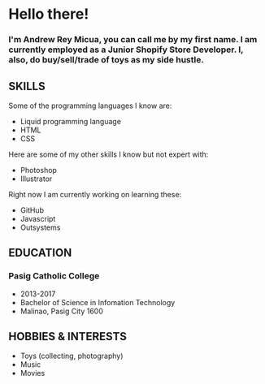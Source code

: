 # Hello there!
### I'm Andrew Rey Micua, you can call me by my first name. I am currently employed as a Junior Shopify Store Developer. I, also, do buy/sell/trade of toys as my side hustle.

## SKILLS
Some of the programming languages I know are:
-  Liquid programming language
- HTML
- CSS

Here are some of my other skills I know but not expert with:
- Photoshop
- Illustrator

Right now I am currently working on learning these:
- GitHub
- Javascript
- Outsystems

## EDUCATION
### Pasig Catholic College
- 2013-2017
- Bachelor of Science in Infomation Technology
- Malinao, Pasig City 1600

## HOBBIES & INTERESTS
- Toys (collecting, photography)
- Music
- Movies